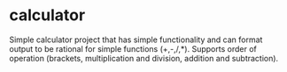 # calculator

Simple calculator project that has simple functionality and can format output to be rational for simple functions (+,-,/,*).
Supports order of operation (brackets, multiplication and division, addition and subtraction).